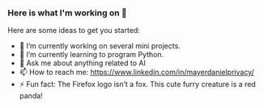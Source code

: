 ### Here is what I'm working on 👋

Here are some ideas to get you started:

- 🔭 I’m currently working on several mini projects.
- 🌱 I’m currently learning to program Python.
- 💬 Ask me about anything related to AI
- 📫 How to reach me: https://www.linkedin.com/in/mayerdanielprivacy/
- ⚡ Fun fact: The Firefox logo isn’t a fox. This cute furry creature is a red panda!
